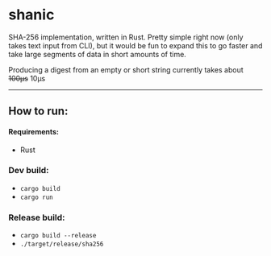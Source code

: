 # shanic

SHA-256 implementation, written in Rust. 
Pretty simple right now (only takes text input from CLI), but it would be fun to expand this to go faster and take large segments of data in short amounts of time. 

Producing a digest from an empty or short string currently takes about ~~100µs~~ 10µs

---

## How to run:
#### Requirements:
- Rust

###  Dev build:
- ```cargo build```
- ```cargo run```

### Release build:
- ```cargo build --release```
- ```./target/release/sha256```

